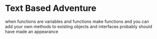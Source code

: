 # Text Based Adventure
when functions are variables and functions make functions and you can add your own methods to existing objects and interfaces probably should have made an appearance
